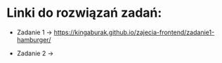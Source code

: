 # Linki do rozwiązań zadań:

- Zadanie 1 -> https://kingaburak.github.io/zajecia-frontend/zadanie1-hamburger/

* Zadanie 2 ->
